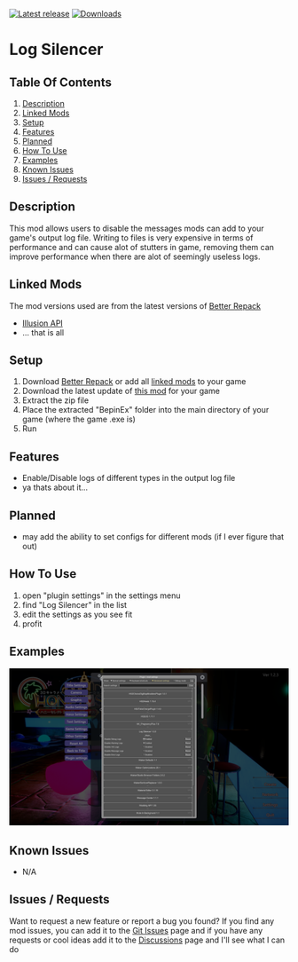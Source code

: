 [![Latest release](https://img.shields.io/github/release/Prolo1/Log-Silencer.svg?style=flat)](https://github.com/Prolo1/Log-Silencer/releases/latest)
[![Downloads](https://img.shields.io/github/downloads/Prolo1/Log-Silencer/total.svg?style=flat)](https://github.com/Prolo1/Log-Silencer/releases)

# Log Silencer

## Table Of Contents
1. [Description](#description)
2. [Linked Mods](#linked-mods)
3. [Setup](#setup)
4. [Features](#features)
5. [Planned](#planned)
6. [How To Use](#how-to-use)
7. [Examples](#examples)
8. [Known Issues](#known-issues)
69. [Issues / Requests](#issues--requests)

## Description
This mod allows users to disable the messages mods can add to your game's output log file. Writing to files is very expensive in terms of performance and can cause alot of stutters in game, removing them can improve performance when there are alot of seemingly useless logs. 

## Linked Mods
The mod versions used are from the latest versions of [Better Repack](https://dl.betterrepack.com/public/)
* [Illusion API](https://github.com/IllusionMods/IllusionModdingAPI)
* ... that is all

## Setup
1. Download [Better Repack](https://dl.betterrepack.com/public/) or add all [linked mods](#linked-mods) to your game
2. Download the latest update of [this mod](https://github.com/Prolo1/Log-Silencer/releases/latest/) for your game
3. Extract the zip file
4. Place the extracted "BepinEx" folder into the main directory of your game (where the game .exe is)
5. Run

## Features
* Enable/Disable logs of different types in the output log file
* ya thats about it...

## Planned
* may add the ability to set configs for different mods (if I ever figure that out)

## How To Use
1. open "plugin settings" in the settings menu
2. find "Log Silencer" in the list
3. edit the settings as you see fit
4. profit

## Examples
![](https://raw.githubusercontent.com/Prolo1/Example-images/main/Log_Silencer_Img.png)

## Known Issues
* N/A

## Issues / Requests
Want to request a new feature or report a bug you found? If you find any mod issues, you can add it to the [Git Issues](https://github.com/Prolo1/Log-Silencer/issues) page and if you have any requests or cool ideas add it to the [Discussions](https://github.com/Prolo1/Log-Silencer/discussions) page and I'll see what I can do  
